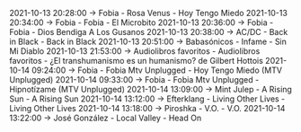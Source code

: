 2021-10-13 20:28:00 -> Fobia - Rosa Venus - Hoy Tengo Miedo
2021-10-13 20:34:00 -> Fobia - Fobia - El Microbito
2021-10-13 20:36:00 -> Fobia - Fobia - Dios Bendiga A Los Gusanos
2021-10-13 20:38:00 -> AC/DC - Back in Black - Back in Black
2021-10-13 20:51:00 -> Babasónicos - Infame - Sin Mi Diablo
2021-10-13 21:53:00 -> Audiolibros favoritos - Audiolibros favoritos - ¿El transhumanismo es un humanismo? de Gilbert Hottois
2021-10-14 09:24:00 -> Fobia - Fobia Mtv Unplugged - Hoy Tengo Miedo (MTV Unplugged)
2021-10-14 09:33:00 -> Fobia - Fobia Mtv Unplugged - Hipnotízame (MTV Unplugged)
2021-10-14 13:09:00 -> Mint Julep - A Rising Sun - A Rising Sun
2021-10-14 13:12:00 -> Efterklang - Living Other Lives - Living Other Lives
2021-10-14 13:18:00 -> Piroshka - V.O. - V.O.
2021-10-14 13:22:00 -> José González - Local Valley - Head On
